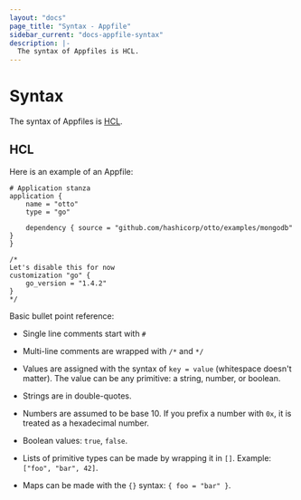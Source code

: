 ```yaml
---
layout: "docs"
page_title: "Syntax - Appfile"
sidebar_current: "docs-appfile-syntax"
description: |-
  The syntax of Appfiles is HCL.
---
```


# Syntax

The syntax of Appfiles is [HCL](https://github.com/hashicorp/hcl).

## HCL

Here is an example of an Appfile:

```
# Application stanza
application {
    name = "otto"
    type = "go"

    dependency { source = "github.com/hashicorp/otto/examples/mongodb" }
}

/*
Let's disable this for now
customization "go" {
    go_version = "1.4.2"
}
*/
```

Basic bullet point reference:

  * Single line comments start with `#`

  * Multi-line comments are wrapped with `/*` and `*/`

  * Values are assigned with the syntax of `key = value` (whitespace
    doesn't matter). The value can be any primitive: a string,
    number, or boolean.

  * Strings are in double-quotes.

  * Numbers are assumed to be base 10. If you prefix a number with
    `0x`, it is treated as a hexadecimal number.

  * Boolean values: `true`, `false`.

  * Lists of primitive types can be made by wrapping it in `[]`.
    Example: `["foo", "bar", 42]`.

  * Maps can be made with the `{}` syntax:
	`{ foo = "bar" }`.

